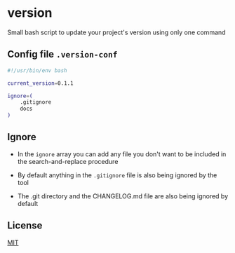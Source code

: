 # version

Small bash script to update your project's version using only one command 

## Config file `.version-conf`

```bash
#!/usr/bin/env bash

current_version=0.1.1

ignore=(
    .gitignore
    docs
)
```

## Ignore

* In the `ignore` array you can add any file you don't
want to be included in the search-and-replace procedure

* By default anything in the `.gitignore` file is also being ignored by the tool

* The .git directory and the CHANGELOG.md file are also being ignored by default

## License

[MIT](./LICENSE)
